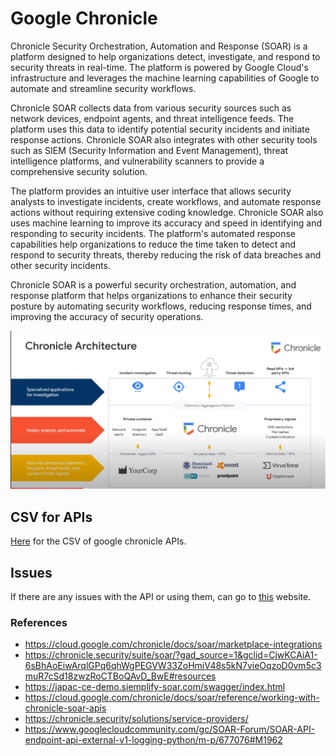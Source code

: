 # Google Chronicle

Chronicle Security Orchestration, Automation and Response (SOAR) is a platform designed to help organizations detect, investigate, and respond to security threats in real-time. The platform is powered by Google Cloud's infrastructure and leverages the machine learning capabilities of Google to automate and streamline security workflows.

Chronicle SOAR collects data from various security sources such as network devices, endpoint agents, and threat intelligence feeds. The platform uses this data to identify potential security incidents and initiate response actions. Chronicle SOAR also integrates with other security tools such as SIEM (Security Information and Event Management), threat intelligence platforms, and vulnerability scanners to provide a comprehensive security solution.

The platform provides an intuitive user interface that allows security analysts to investigate incidents, create workflows, and automate response actions without requiring extensive coding knowledge. Chronicle SOAR also uses machine learning to improve its accuracy and speed in identifying and responding to security incidents. The platform's automated response capabilities help organizations to reduce the time taken to detect and respond to security threats, thereby reducing the risk of data breaches and other security incidents.

Chronicle SOAR is a powerful security orchestration, automation, and response platform that helps organizations to enhance their security posture by automating security workflows, reducing response times, and improving the accuracy of security operations.


![Alt text](image.png)


## CSV for APIs

[Here](./Files/GoogleChronicleAPIs.xlsm) for the CSV of google chronicle APIs.

## Issues
If there are any issues with the API or using them, can go to [this](https://www.googlecloudcommunity.com/gc/SOAR-Forum/) website.

### References
- https://cloud.google.com/chronicle/docs/soar/marketplace-integrations
- https://chronicle.security/suite/soar/?gad_source=1&gclid=CjwKCAiA1-6sBhAoEiwArqlGPq6qhWgPEGVW33ZoHmiV48s5kN7vieOqzoD0vm5c3muR7cSd18zwzRoCTBoQAvD_BwE#resources
- https://japac-ce-demo.siemplify-soar.com/swagger/index.html
- https://cloud.google.com/chronicle/docs/soar/reference/working-with-chronicle-soar-apis
- https://chronicle.security/solutions/service-providers/
- https://www.googlecloudcommunity.com/gc/SOAR-Forum/SOAR-API-endpoint-api-external-v1-logging-python/m-p/677076#M1962

